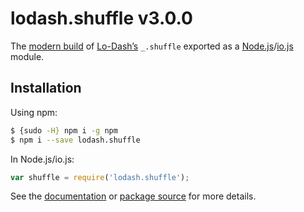 # lodash.shuffle v3.0.0

The [modern build](https://github.com/lodash/lodash/wiki/Build-Differences) of [Lo-Dash’s](https://lodash.com/) `_.shuffle` exported as a [Node.js](http://nodejs.org/)/[io.js](https://iojs.org/) module.

## Installation

Using npm:

```bash
$ {sudo -H} npm i -g npm
$ npm i --save lodash.shuffle
```

In Node.js/io.js:

```js
var shuffle = require('lodash.shuffle');
```

See the [documentation](https://lodash.com/docs#shuffle) or [package source](https://github.com/lodash/lodash/blob/3.0.0-npm-packages/lodash.shuffle) for more details.
